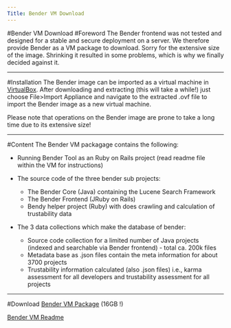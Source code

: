 ```yaml
---
Title: Bender VM Download
---
```

#Bender VM Download
#Foreword
The Bender frontend was not tested and designed for a stable and secure deployment on a server. We therefore provide Bender as a VM package to download. Sorry for the extensive size of the image. Shrinking it resulted in some problems, which is why we finally decided against it.


---
#Installation
The Bender image can be imported as a virtual machine in [VirtualBox](http://www.virtualbox.org/). After downloading and extracting (this will take a while!) just choose File>Import Appliance and navigate to the extracted .ovf file to import the Bender image as a new virtual machine.

Please note that operations on the Bender image are prone to take a long time due to its extensive size!


---
#Content
The Bender VM packagage contains the following:

- Running Bender Tool as an Ruby on Rails project (read readme file within the VM for instructions)
-  The source code of the three bender sub projects:
	-  The Bender Core (Java) containing the Lucene Search Framework
	-  The Bender Frontend (JRuby on Rails)
	-  Bendy helper project (Ruby) with does crawling and calculation of trustability data

-  The 3 data collections which make the database of bender:
	-  Source code collection for a limited number of Java projects (indexed and searchable via Bender frontend) - total ca. 200k files
	-  Metadata base as .json files contain the meta information for about 3700 projects
	-  Trustability information calculated (also .json files) i.e., karma assessment for all developers and trustability assessment for all projects



---
#Download
[Bender VM Package](%base_url%/download/bender/final_bender_package.tar.gz) (16GB !)

[Bender VM Readme](%base_url%/download/bender/README.txt)
